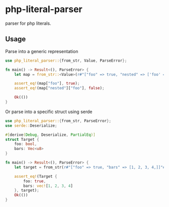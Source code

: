 # php-literal-parser

parser for php literals.

## Usage

Parse into a generic representation

```rust
use php_literal_parser::{from_str, Value, ParseError};

fn main() -> Result<(), ParseError> {
    let map = from_str::<Value>(r#"["foo" => true, "nested" => ['foo' => false]]"#)?;

    assert_eq!(map["foo"], true);
    assert_eq!(map["nested"]["foo"], false);

    Ok(())
}
```

Or parse into a specific struct using serde

```rust
use php_literal_parser::{from_str, ParseError};
use serde::Deserialize;

#[derive(Debug, Deserialize, PartialEq)]
struct Target {
    foo: bool,
    bars: Vec<u8>
}

fn main() -> Result<(), ParseError> {
    let target = from_str(r#"["foo" => true, "bars" => [1, 2, 3, 4,]]"#)?;

    assert_eq!(Target {
        foo: true,
        bars: vec![1, 2, 3, 4]
    }, target);
    Ok(())
}
```
